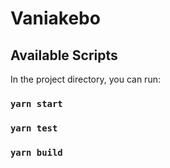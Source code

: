 # Vaniakebo

## Available Scripts

In the project directory, you can run:

### `yarn start`

### `yarn test`

### `yarn build`

